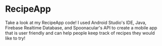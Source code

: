 # RecipeApp
Take a look at my RecipeApp code! I used Android Studio's IDE, Java, Firebase Realtime Database, and Spoonacular's API to create a mobile app that is user friendly and can help people keep track of recipes they would like to try!
